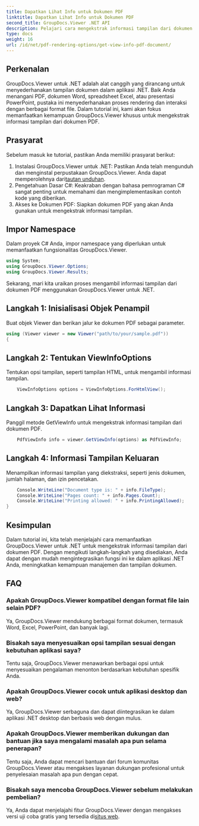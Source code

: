 ```yaml
---
title: Dapatkan Lihat Info untuk Dokumen PDF
linktitle: Dapatkan Lihat Info untuk Dokumen PDF
second_title: GroupDocs.Viewer .NET API
description: Pelajari cara mengekstrak informasi tampilan dari dokumen PDF menggunakan GroupDocs.Viewer untuk .NET dalam tutorial komprehensif ini.
type: docs
weight: 16
url: /id/net/pdf-rendering-options/get-view-info-pdf-document/
---
```

## Perkenalan
GroupDocs.Viewer untuk .NET adalah alat canggih yang dirancang untuk menyederhanakan tampilan dokumen dalam aplikasi .NET. Baik Anda menangani PDF, dokumen Word, spreadsheet Excel, atau presentasi PowerPoint, pustaka ini menyederhanakan proses rendering dan interaksi dengan berbagai format file. Dalam tutorial ini, kami akan fokus memanfaatkan kemampuan GroupDocs.Viewer khusus untuk mengekstrak informasi tampilan dari dokumen PDF.
## Prasyarat
Sebelum masuk ke tutorial, pastikan Anda memiliki prasyarat berikut:
1.  Instalasi GroupDocs.Viewer untuk .NET: Pastikan Anda telah mengunduh dan menginstal perpustakaan GroupDocs.Viewer. Anda dapat memperolehnya dari[tautan unduhan](https://releases.groupdocs.com/viewer/net/).   
2. Pengetahuan Dasar C#: Keakraban dengan bahasa pemrograman C# sangat penting untuk memahami dan mengimplementasikan contoh kode yang diberikan.
3. Akses ke Dokumen PDF: Siapkan dokumen PDF yang akan Anda gunakan untuk mengekstrak informasi tampilan.

## Impor Namespace
Dalam proyek C# Anda, impor namespace yang diperlukan untuk memanfaatkan fungsionalitas GroupDocs.Viewer.

```csharp
using System;
using GroupDocs.Viewer.Options;
using GroupDocs.Viewer.Results;
```


Sekarang, mari kita uraikan proses mengambil informasi tampilan dari dokumen PDF menggunakan GroupDocs.Viewer untuk .NET.
## Langkah 1: Inisialisasi Objek Penampil
Buat objek Viewer dan berikan jalur ke dokumen PDF sebagai parameter.
```csharp
using (Viewer viewer = new Viewer("path/to/your/sample.pdf"))
{
```
## Langkah 2: Tentukan ViewInfoOptions
Tentukan opsi tampilan, seperti tampilan HTML, untuk mengambil informasi tampilan.
```csharp
	ViewInfoOptions options = ViewInfoOptions.ForHtmlView();
```
## Langkah 3: Dapatkan Lihat Informasi
Panggil metode GetViewInfo untuk mengekstrak informasi tampilan dari dokumen PDF.
```csharp
	PdfViewInfo info = viewer.GetViewInfo(options) as PdfViewInfo;
```
## Langkah 4: Informasi Tampilan Keluaran
Menampilkan informasi tampilan yang diekstraksi, seperti jenis dokumen, jumlah halaman, dan izin pencetakan.
```csharp
	Console.WriteLine("Document type is: " + info.FileType);
	Console.WriteLine("Pages count: " + info.Pages.Count);
	Console.WriteLine("Printing allowed: " + info.PrintingAllowed);
}
```

## Kesimpulan
Dalam tutorial ini, kita telah menjelajahi cara memanfaatkan GroupDocs.Viewer untuk .NET untuk mengekstrak informasi tampilan dari dokumen PDF. Dengan mengikuti langkah-langkah yang disediakan, Anda dapat dengan mudah mengintegrasikan fungsi ini ke dalam aplikasi .NET Anda, meningkatkan kemampuan manajemen dan tampilan dokumen.
## FAQ
### Apakah GroupDocs.Viewer kompatibel dengan format file lain selain PDF?
Ya, GroupDocs.Viewer mendukung berbagai format dokumen, termasuk Word, Excel, PowerPoint, dan banyak lagi.
### Bisakah saya menyesuaikan opsi tampilan sesuai dengan kebutuhan aplikasi saya?
Tentu saja, GroupDocs.Viewer menawarkan berbagai opsi untuk menyesuaikan pengalaman menonton berdasarkan kebutuhan spesifik Anda.
### Apakah GroupDocs.Viewer cocok untuk aplikasi desktop dan web?
Ya, GroupDocs.Viewer serbaguna dan dapat diintegrasikan ke dalam aplikasi .NET desktop dan berbasis web dengan mulus.
### Apakah GroupDocs.Viewer memberikan dukungan dan bantuan jika saya mengalami masalah apa pun selama penerapan?
Tentu saja, Anda dapat mencari bantuan dari forum komunitas GroupDocs.Viewer atau mengakses layanan dukungan profesional untuk penyelesaian masalah apa pun dengan cepat.
### Bisakah saya mencoba GroupDocs.Viewer sebelum melakukan pembelian?
 Ya, Anda dapat menjelajahi fitur GroupDocs.Viewer dengan mengakses versi uji coba gratis yang tersedia di[situs web](https://purchase.groupdocs.com/buy).